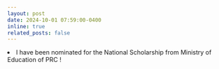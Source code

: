 ```yaml
---
layout: post
date: 2024-10-01 07:59:00-0400
inline: true
related_posts: false
---
```



<li> I have been nominated for the National Scholarship from Ministry of Education of PRC !</li>
